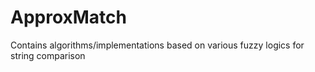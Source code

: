 # ApproxMatch
Contains algorithms/implementations based on various fuzzy logics for string comparison
